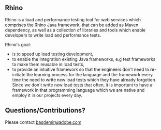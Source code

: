 Rhino
---

Rhino is a load and performance testing tool for web services which comprises the Rhino Java 
framework, that can be added as Maven dependency, as well as a collection of libraries and tools 
which enable developers to write load and performance tests.

Rhino's goal: 

* is to speed up load testing development,
* to enable the integration existing Java frameworks, e.g test frameworks to make them reusable 
in load tests,
* to provide an intuitive framework so that the engineers don't need to re-initiate the learning 
process for  the language and the framework every time the need to write new load tests which they 
have already forgotten. Since we don't write new load tests that often, it is important to have a
 framework in that programming language which we are native and employ it in our projects every day. 


Questions/Contributions?
---

Please contact [bagdemir@adobe.com](mailto:bagdemir@adobe.com)

